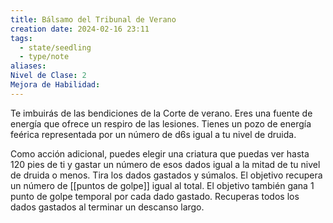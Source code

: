 ```yaml
---
title: Bálsamo del Tribunal de Verano
creation date: 2024-02-16 23:11
tags:
  - state/seedling
  - type/note
aliases: 
Nivel de Clase: 2
Mejora de Habilidad:
---
```

Te imbuirás de las bendiciones de la Corte de verano. Eres una fuente de energía que ofrece un
respiro de las lesiones. Tienes un pozo de energía feérica representada por un número de d6s igual a tu nivel de druida.

Como acción adicional, puedes elegir una criatura que puedas ver hasta 120 pies de ti y gastar un
número de esos dados igual a la mitad de tu nivel de druida o menos. Tira los dados gastados y
súmalos. El objetivo recupera un número de [[puntos de golpe]] igual al total. El objetivo también gana 1 punto de golpe temporal por cada dado gastado. 
Recuperas todos los dados gastados al terminar un descanso largo.


